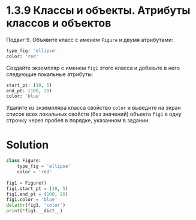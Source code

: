 # 1.3.9 Классы и объекты. Атрибуты классов и объектов

Подвиг 9. Объявите класс с именем `Figure` и двумя атрибутами:

```python
type_fig: 'ellipse'
color: 'red'
```

Создайте экземпляр с именем `fig1` этого класса и добавьте в него следующие локальные атрибуты:

```python
start_pt: (10, 5)
end_pt: (100, 20)
color: 'blue'
```

Удалите из экземпляра класса свойство `color` и выведите на экран список всех локальных свойств (без значений)
объекта `fig1` в одну строчку через пробел в порядке, указанном в задании.

# Solution

```python
class Figure:
    type_fig = 'ellipse'
    color = 'red'
    
fig1 = Figure()
fig1.start_pt = (10, 5)
fig1.end_pt = (100, 20)
fig1.color = 'blue'
delattr(fig1, 'color')
print(*fig1.__dict__)
```